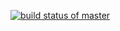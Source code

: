 [![build status of master](https://travis-ci.org/yyan27/Triangle567.svg?branch=master)](https://travis-ci.org/yyan27/Triangle567)